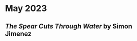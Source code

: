 May 2023
========
<Quick summary text here>

_The Spear Cuts Through Water_ by Simon Jimenez
-----------------------------------------------
